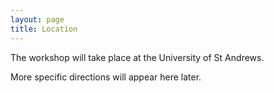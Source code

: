 ```yaml
---
layout: page
title: Location
---
```


The workshop will take place at the University of St Andrews.

More specific directions will appear here later.
